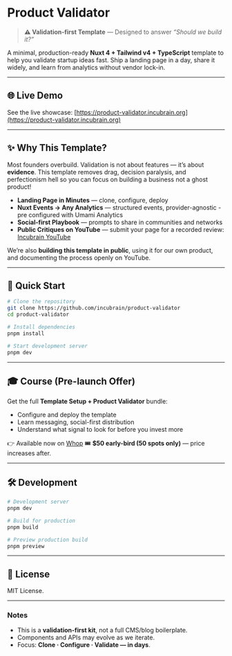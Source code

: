 # Product Validator

> **⚠️ Validation-first Template** — Designed to answer *“Should we build it?”*

A minimal, production-ready **Nuxt 4 + Tailwind v4 + TypeScript** template to help you validate startup ideas fast. Ship a landing page in a day, share it widely, and learn from analytics without vendor lock-in.

---

## 🌐 Live Demo

See the live showcase: [https://product-validator.incubrain.org](https://product-validator.incubrain.org)

---

## ✨ Why This Template?

Most founders overbuild. Validation is not about features — it’s about **evidence**.
This template removes drag, decision paralysis, and perfectionism hell so you can focus on building a business not a ghost product!

* **Landing Page in Minutes** — clone, configure, deploy
* **Nuxt Events → Any Analytics** — structured events, provider-agnostic - pre configured with Umami Analytics
* **Social-first Playbook** — prompts to share in communities and networks
* **Public Critiques on YouTube** — submit your page for a recorded review: [Incubrain YouTube](https://www.youtube.com/@Incubrain)

We’re also **building this template in public**, using it for our own product, and documenting the process openly on YouTube.

---

## 🚀 Quick Start

```bash
# Clone the repository
git clone https://github.com/incubrain/product-validator
cd product-validator

# Install dependencies
pnpm install

# Start development server
pnpm dev
```

---

## 🎓 Course (Pre-launch Offer)

Get the full **Template Setup + Product Validator** bundle:

* Configure and deploy the template
* Learn messaging, social-first distribution
* Understand what signal to look for before you invest more

👉 Available now on [Whop](https://whop.com/incubrain-community/product-validator)
🎟 **\$50 early-bird (50 spots only)** — price increases after.

---

## 🛠 Development

```bash
# Development server
pnpm dev

# Build for production
pnpm build

# Preview production build
pnpm preview
```

---

## 📄 License

MIT License.

---

### Notes

* This is a **validation-first kit**, not a full CMS/blog boilerplate.
* Components and APIs may evolve as we iterate.
* Focus: **Clone · Configure · Validate — in days**.
